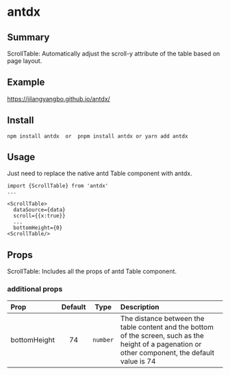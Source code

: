 # antdx

## Summary <br>

ScrollTable:
Automatically adjust the scroll-y attribute of the table based on page layout.

## Example

 https://jilangyangbo.github.io/antdx/

## Install

```
npm install antdx  or  pnpm install antdx or yarn add antdx
```

## Usage

Just need to replace the native antd Table component with antdx.

```
import {ScrollTable} from 'antdx'
...

<ScrollTable>
  dataSource={data}
  scroll={{x:true}}
  ...
  bottomHeight={0}
<ScrollTable/>
```

## Props
 ScrollTable: 
 Includes all the props of antd Table component.
 ### additional props
| Prop  | Default  | Type | Description |
| :------------ |:---------------:| :---------------:| :-----|
| bottomHeight | 74 | `number` |  The distance between the table content and the bottom of the screen, such as the height of a pagenation or other component, the default value is 74 |
